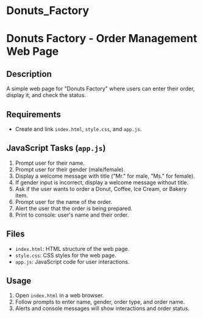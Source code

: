 # Donuts_Factory

# Donuts Factory - Order Management Web Page

## Description

A simple web page for "Donuts Factory" where users can enter their order, display it, and check the status.

## Requirements

- Create and link `index.html`, `style.css`, and `app.js`.

## JavaScript Tasks (`app.js`)

1. Prompt user for their name.
2. Prompt user for their gender (male/female).
3. Display a welcome message with title ("Mr." for male, "Ms." for female).
4. If gender input is incorrect, display a welcome message without title.
5. Ask if the user wants to order a Donut, Coffee, Ice Cream, or Bakery item.
6. Prompt user for the name of the order.
7. Alert the user that the order is being prepared.
8. Print to console: user's name and their order.

## Files

- `index.html`: HTML structure of the web page.
- `style.css`: CSS styles for the web page.
- `app.js`: JavaScript code for user interactions.

## Usage

1. Open `index.html` in a web browser.
2. Follow prompts to enter name, gender, order type, and order name.
3. Alerts and console messages will show interactions and order status.
